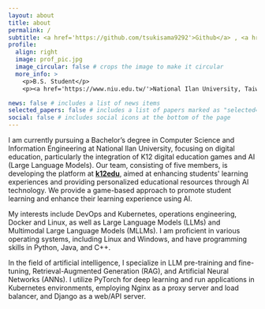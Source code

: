 ```yaml
---
layout: about
title: about
permalink: /
subtitle: <a href='https://github.com/tsukisama9292'>Github</a> , <a href='https://www.linkedin.com/in/xuan-you-lin-tsukisama9292/'>Linkedin</a>  , <a href='https://www.youtube.com/@Tsukisama9292'>Youtube</a>
profile:
  align: right
  image: prof_pic.jpg
  image_circular: false # crops the image to make it circular
  more_info: >
    <p>B.S. Student</p>
    <p><a href='https://www.niu.edu.tw/'>National Ilan University, Taiwan</a></p>

news: false # includes a list of news items
selected_papers: false # includes a list of papers marked as "selected={true}"
social: false # includes social icons at the bottom of the page
---
```


I am currently pursuing a Bachelor’s degree in Computer Science and Information Engineering at National Ilan University, focusing on digital education, particularly the integration of K12 digital education games and AI (Large Language Models). Our team, consisting of five members, is developing the platform at **[k12edu](https://k12edu.us.kg)**, aimed at enhancing students' learning experiences and providing personalized educational resources through AI technology. We provide a game-based approach to promote student learning and enhance their learning experience using AI.  

My interests include DevOps and Kubernetes, operations engineering, Docker and Linux, as well as Large Language Models (LLMs) and Multimodal Large Language Models (MLLMs). I am proficient in various operating systems, including Linux and Windows, and have programming skills in Python, Java, and C++.  

In the field of artificial intelligence, I specialize in LLM pre-training and fine-tuning, Retrieval-Augmented Generation (RAG), and Artificial Neural Networks (ANNs). I utilize PyTorch for deep learning and run applications in Kubernetes environments, employing Nginx as a proxy server and load balancer, and Django as a web/API server.
